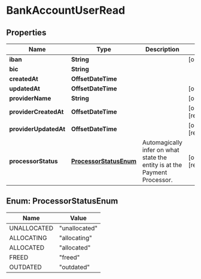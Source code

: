 

# BankAccountUserRead



## Properties

| Name | Type | Description | Notes |
|------------ | ------------- | ------------- | -------------|
|**iban** | **String** |  |  [optional] |
|**bic** | **String** |  |  |
|**createdAt** | **OffsetDateTime** |  |  |
|**updatedAt** | **OffsetDateTime** |  |  [optional] |
|**providerName** | **String** |  |  [optional] |
|**providerCreatedAt** | **OffsetDateTime** |  |  [optional] [readonly] |
|**providerUpdatedAt** | **OffsetDateTime** |  |  [optional] [readonly] |
|**processorStatus** | [**ProcessorStatusEnum**](#ProcessorStatusEnum) | Automagically infer on what state the entity is at the Payment Processor. |  [optional] [readonly] |



## Enum: ProcessorStatusEnum

| Name | Value |
|---- | -----|
| UNALLOCATED | &quot;unallocated&quot; |
| ALLOCATING | &quot;allocating&quot; |
| ALLOCATED | &quot;allocated&quot; |
| FREED | &quot;freed&quot; |
| OUTDATED | &quot;outdated&quot; |



